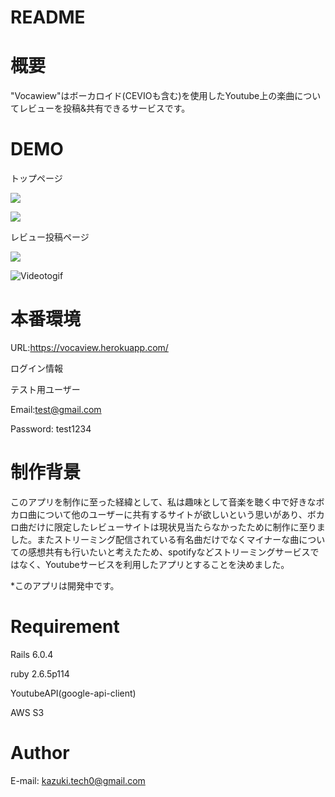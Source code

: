 # README

# 概要
 
"Vocawiew"はボーカロイド(CEVIOも含む)を使用したYoutube上の楽曲についてレビューを投稿&共有できるサービスです。

# DEMO
 
 トップページ

  ![](https://i.gyazo.com/6d3330e51f2aa348b0a94e2309126255.png)

  ![](https://i.gyazo.com/625fab6afcac651118dbc8993b736f5b.jpg)

レビュー投稿ページ

 ![](https://i.gyazo.com/01e3a5920d42fcac8601e269fb7e3fa1.png)
 
 
![Videotogif](https://user-images.githubusercontent.com/80685696/126891180-6ecd5545-4b1c-42b4-b2f9-7a02c9332f5d.gif)
# 本番環境

URL:https://vocaview.herokuapp.com/

 ログイン情報

 テスト用ユーザー

  Email:test@gmail.com

  Password: test1234

#  制作背景
このアプリを制作に至った経緯として、私は趣味として音楽を聴く中で好きなボカロ曲について他のユーザーに共有するサイトが欲しいという思いがあり、ボカロ曲だけに限定したレビューサイトは現状見当たらなかったために制作に至りました。またストリーミング配信されている有名曲だけでなくマイナーな曲についての感想共有も行いたいと考えたため、spotifyなどストリーミングサービスではなく、Youtubeサービスを利用したアプリとすることを決めました。

*このアプリは開発中です。
 
# Requirement
 
Rails 6.0.4

ruby 2.6.5p114

YoutubeAPI(google-api-client)

AWS
 S3

# Author
 
E-mail: kazuki.tech0@gmail.com
